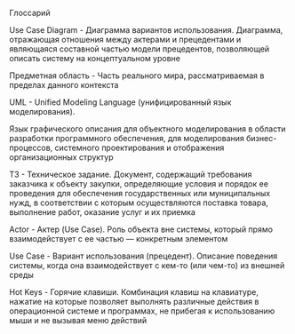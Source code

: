 Глоссарий

Use Case Diagram - Диаграмма вариантов использования. Диаграмма, отражающая отношения между актерами и прецедентами и являющаяся составной частью модели прецедентов, позволяющей описать систему на концептуальном уровне

Предметная область - Часть реального мира, рассматриваемая в пределах данного контекста

UML - Unified Modeling Language (унифицированный язык моделирования).

Язык графического описания для объектного моделирования в области разработки программного обеспечения, для моделирования бизнес-процессов, системного проектирования и отображения организационных структур

ТЗ - Техническое задание. Документ, содержащий требования заказчика к объекту закупки, определяющие условия и порядок ее проведения для обеспечения государственных или муниципальных нужд, в соответствии с которым осуществляются поставка товара, выполнение работ, оказание услуг и их приемка

Actor - Актер (Use Case). Роль объекта вне системы, который прямо взаимодействует с ее частью — конкретным элементом

Use Case - Вариант использования (прецедент). Описание поведения системы, когда она взаимодействует с кем-то (или чем-то) из внешней среды	

Hot Keys - Горячие клавиши. Комбинация клавиш на клавиатуре, нажатие на которые позволяет выполнять различные действия в операционной системе и программах, не прибегая к использованию мыши и не вызывая меню действий

